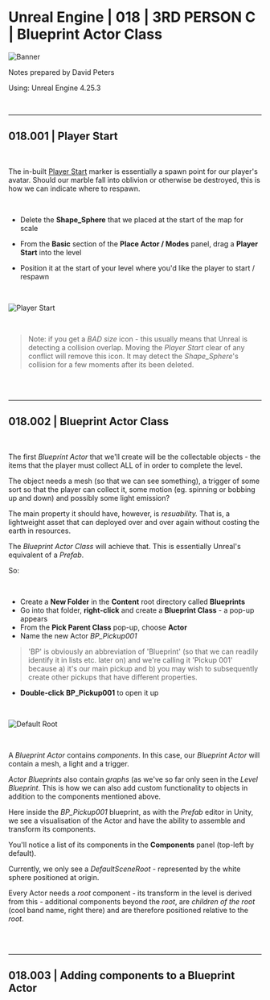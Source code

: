 # Unreal Engine | 018 | 3RD PERSON C | Blueprint Actor Class

![Banner](https://user-images.githubusercontent.com/36719180/93958681-1a422980-fdab-11ea-8c2b-e665e08294da.png)


Notes prepared by David Peters

Using: Unreal Engine 4.25.3 

<br>

---

## 018.001 | Player Start

<br>

The in-built [Player Start](https://docs.unrealengine.com/en-US/Engine/Actors/PlayerStart/index.html#:~:text=Guide%20to%20using%20Player%20Starts.&text=The%20ability%20to%20spawn%20a,the%20player%20will%20start%20from.) marker is essentially a spawn point for our player's avatar. Should our marble fall into oblivion or otherwise be destroyed, this is how we can indicate where to respawn.

<br>

- Delete the **Shape_Sphere** that we placed at the start of the map for scale 

- From the **Basic** section of the **Place Actor / Modes** panel, drag a **Player Start** into the level

- Position it at the start of your level where you'd like the player to start / respawn

<br>

![Player Start](https://user-images.githubusercontent.com/36719180/94376080-b934a000-0174-11eb-8673-027fed6bad35.png)

<br>

> Note: if you get a *BAD size* icon - this usually means that Unreal is detecting a collision overlap. Moving the *Player Start* clear of any conflict will remove this icon. It may detect the *Shape_Sphere*'s collision for a few moments after its been deleted.

<br><br>

---

## 018.002 | Blueprint Actor Class

<br>

The first *Blueprint Actor* that we'll create will be the collectable objects - the items that the player must collect ALL of in order to complete the level.

The object needs a mesh (so that we can see something), a trigger of some sort so that the player can collect it, some motion (eg. spinning or bobbing up and down) and possibly some light emission?

The main property it should have, however, is *resuability.* That is, a lightweight asset that can deployed over and over again without costing the earth in resources.

The *Blueprint Actor Class* will achieve that. This is essentially Unreal's equivalent of a *Prefab*.

So:

<br>

- Create a **New Folder** in the **Content** root directory called **Blueprints** 
- Go into that folder, **right-click** and create a **Blueprint Class** - a pop-up appears
- From the **Pick Parent Class** pop-up, choose **Actor**
- Name the new Actor *BP_Pickup001*
> 'BP' is obviously an abbreviation of 'Blueprint' (so that we can readily identify it in lists etc. later on) and we're calling it 'Pickup 001' because a) it's our main pickup and b) you may wish to subsequently create other pickups that have different properties.
- **Double-click** **BP_Pickup001** to open it up

<br>

![Default Root](https://user-images.githubusercontent.com/36719180/94376680-8096c580-0178-11eb-80b3-45837e6870b1.png)

<br>

A *Blueprint Actor* contains *components*. In this case, our *Blueprint Actor* will contain a mesh, a light and a trigger.

*Actor Blueprints* also contain *graphs* (as we've so far only seen in the *Level Blueprint*. This is how we can also add custom functionality to objects in addition to the components mentioned above.

Here inside the *BP_Pickup001* blueprint, as with the *Prefab* editor in Unity, we see a visualisation of the Actor and have the ability to assemble and transform its components. 

You'll notice a list of its components in the **Components** panel (top-left by default).

Currently, we only see a *DefaultSceneRoot* - represented by the white sphere positioned at origin.

Every Actor needs a *root* component - its transform in the level is derived from this - additional components beyond the *root*, are *children of the root* (cool band name, right there) and are therefore positioned relative to the *root*.


<br><br>

---

## 018.003 | Adding components to a Blueprint Actor

<br>






